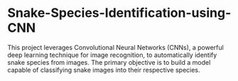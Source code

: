 # Snake-Species-Identification-using-CNN
This project leverages Convolutional Neural Networks (CNNs), a powerful deep learning technique for image recognition, to automatically identify snake species from images. The primary objective is to build a model capable of classifying snake images into their respective species.
